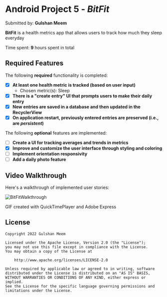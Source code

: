 # Android Project 5 - *BitFit*

Submitted by: **Gulshan Meem**

**BitFit** is a health metrics app that allows users to track how much they sleep everyday

Time spent: **9** hours spent in total

## Required Features

The following **required** functionality is completed:

- [X] **At least one health metric is tracked (based on user input)**
  - Chosen metric(s): Sleep
- [X] **There is a "create entry" UI that prompts users to make their daily entry**
- [X] **New entries are saved in a database and then updated in the RecyclerView**
- [X] **On application restart, previously entered entries are preserved (i.e., are *persistent*)**
 
The following **optional** features are implemented:

- [ ] **Create a UI for tracking averages and trends in metrics**
- [X] **Improve and customize the user interface through styling and coloring**
- [ ] **Implement orientation responsivity**
- [ ] **Add a daily photo feature**

## Video Walkthrough

Here's a walkthrough of implemented user stories:

<img src='BitFitWalkthrough.gif' title='BitFitWalkthrough' width='' alt='BitFitWalkthrough' />

GIF created with QuickTimePlayer and Adobe Express


## License

    Copyright 2022 Gulshan Meem

    Licensed under the Apache License, Version 2.0 (the "License");
    you may not use this file except in compliance with the License.
    You may obtain a copy of the License at

        http://www.apache.org/licenses/LICENSE-2.0

    Unless required by applicable law or agreed to in writing, software
    distributed under the License is distributed on an "AS IS" BASIS,
    WITHOUT WARRANTIES OR CONDITIONS OF ANY KIND, either express or implied.
    See the License for the specific language governing permissions and
    limitations under the License.
